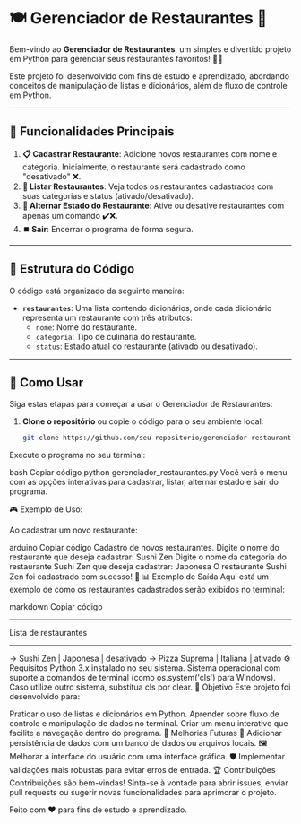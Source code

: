 # 🍽️ Gerenciador de Restaurantes 🍕

Bem-vindo ao **Gerenciador de Restaurantes**, um simples e divertido projeto em Python para gerenciar seus restaurantes favoritos! 🍣🍝

Este projeto foi desenvolvido com fins de estudo e aprendizado, abordando conceitos de manipulação de listas e dicionários, além de fluxo de controle em Python.

---

## 🚀 Funcionalidades Principais

1. **📋 Cadastrar Restaurante**: Adicione novos restaurantes com nome e categoria. Inicialmente, o restaurante será cadastrado como "desativado" ❌.
2. **📜 Listar Restaurantes**: Veja todos os restaurantes cadastrados com suas categorias e status (ativado/desativado).
3. **🔄 Alternar Estado do Restaurante**: Ative ou desative restaurantes com apenas um comando ✔️❌.
4. **⏹️ Sair**: Encerrar o programa de forma segura.

---

## 📂 Estrutura do Código

O código está organizado da seguinte maneira:

- **`restaurantes`**: Uma lista contendo dicionários, onde cada dicionário representa um restaurante com três atributos:
  - `nome`: Nome do restaurante.
  - `categoria`: Tipo de culinária do restaurante.
  - `status`: Estado atual do restaurante (ativado ou desativado).

---

## 🎯 Como Usar

Siga estas etapas para começar a usar o Gerenciador de Restaurantes:

1. **Clone o repositório** ou copie o código para o seu ambiente local:
   ```bash
   git clone https://github.com/seu-repositorio/gerenciador-restaurantes.git
Execute o programa no seu terminal:

bash
Copiar código
python gerenciador_restaurantes.py
Você verá o menu com as opções interativas para cadastrar, listar, alternar estado e sair do programa.

🎮 Exemplo de Uso:

Ao cadastrar um novo restaurante:

arduino
Copiar código
Cadastro de novos restaurantes.
Digite o nome do restaurante que deseja cadastrar: Sushi Zen
Digite o nome da categoria do restaurante Sushi Zen que deseja cadastrar: Japonesa
O restaurante Sushi Zen foi cadastrado com sucesso! 🎉
📊 Exemplo de Saída
Aqui está um exemplo de como os restaurantes cadastrados serão exibidos no terminal:

markdown
Copiar código
***************************
Lista de restaurantes
***************************

-> Sushi Zen           | Japonesa          | desativado
-> Pizza Suprema       | Italiana          | ativado
⚙️ Requisitos
Python 3.x instalado no seu sistema.
Sistema operacional com suporte a comandos de terminal (como os.system('cls') para Windows). Caso utilize outro sistema, substitua cls por clear.
🎯 Objetivo
Este projeto foi desenvolvido para:

Praticar o uso de listas e dicionários em Python.
Aprender sobre fluxo de controle e manipulação de dados no terminal.
Criar um menu interativo que facilite a navegação dentro do programa.
🌟 Melhorias Futuras
🔧 Adicionar persistência de dados com um banco de dados ou arquivos locais.
🖼️ Melhorar a interface do usuário com uma interface gráfica.
🛡️ Implementar validações mais robustas para evitar erros de entrada.
🏆 Contribuições
Contribuições são bem-vindas! Sinta-se à vontade para abrir issues, enviar pull requests ou sugerir novas funcionalidades para aprimorar o projeto.

Feito com ❤️ para fins de estudo e aprendizado.
